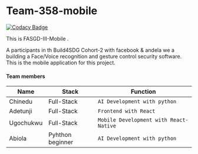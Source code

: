 # Team-358-mobile

[![Codacy Badge](https://api.codacy.com/project/badge/Grade/1a9d17f4bd544dd783c8a63be9860e6b)](https://app.codacy.com/gh/BuildForSDGCohort2/Team-358-mobile?utm_source=github.com&utm_medium=referral&utm_content=BuildForSDGCohort2/Team-358-mobile&utm_campaign=Badge_Grade_Settings)

This is FASGD-III-Mobile .

A participants in th Build4SDG Cohort-2 with facebook & andela we a building a Face/Voice recognition and gesture control security software.
This is the mobile application for this project.

#### Team members

| Name       |    Stack         |       Function                         |
| ---------- | -----------------| ---------------------------------------|
| Chinedu    | Full-Stack       | `AI Development with python`           |
| Adetunji   | Full-Stack       | `Frontend with React`                  |
| Ugochukwu  | Full-Stack       | `Mobile Development with React-Native` |
| Abiola     | Pyhthon beginner | `AI Development with python`           |
